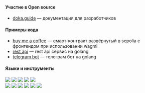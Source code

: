 #### Участие в Open source
* [doka.guide](https://doka.guide/people/kalpovskii/) — документация для разработчиков
#### Примеры кода
* [buy me a coffee](https://github.com/kalpovskii/buy-me-a-coffee) — смарт-контракт развёрнутый в sepolia с фронтендом при использовании wagmi
* [rest api](https://github.com/kalpovskii/go-test) — rest api сервис на golang
* [telegram bot](https://github.com/kalpovskii/tg-bot) — телеграм бот на golang
#### Языки и инструменты
![](https://img.shields.io/badge/-typescript-black?style=flat-square&logo=typescript)
![](https://img.shields.io/badge/-react-black?style=flat-square&logo=react)
![](https://img.shields.io/badge/-next.js-black?style=flat-square&logo=next.js)
![](https://img.shields.io/badge/-storybook-black?style=flat-square&logo=storybook)
![](https://img.shields.io/badge/-eslint-black?style=flat-square&logo=eslint)<br>
![](https://img.shields.io/badge/-figma-black?style=flat-square&logo=figma)
![](https://img.shields.io/badge/-swr-black?style=flat-square&logo=swr)
![](https://img.shields.io/badge/-git-black?style=flat-square&logo=git)
![](https://img.shields.io/badge/-postman-black?style=flat-square&logo=postman)
![](https://img.shields.io/badge/-docker-black?style=flat-square&logo=docker)
![](https://img.shields.io/badge/-ubuntu-black?style=flat-square&logo=ubuntu)

